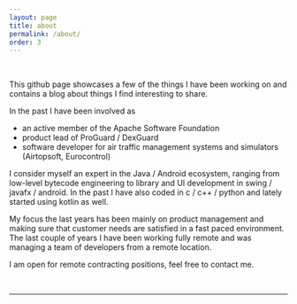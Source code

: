```yaml
---
layout: page
title: about
permalink: /about/
order: 3
---
```


<br/>

This github page showcases a few of the things I have been working on and contains a blog
about things I find interesting to share.

In the past I have been involved as

<ul>
<li>an active member of the Apache Software Foundation</li>
<li>product lead of ProGuard / DexGuard</li>
<li>software developer for air traffic management systems and simulators (Airtopsoft, Eurocontrol)</li>
</ul>

I consider myself an expert in the Java / Android ecosystem, ranging from low-level bytecode engineering to library and
UI development in swing / javafx / android. In the past I have also coded in c / c++ / python and lately started using
kotlin as well.

My focus the last years has been mainly on product management and making sure that customer needs are satisfied in a fast paced environment. 
The last couple of years I have been working fully remote and was managing a team of developers from a remote location.

I am open for remote contracting positions, feel free to contact me.

<br/>
<hr/>
<br/>

<span class="contacticon center">
	<a href="mailto:thomas.neidhart@gmail.com"><i class="fa fa-envelope-square"></i></a>
	<a href="https://github.com/netomi" target="_blank"><i class="fa fa-github-square"></i></a>
	<a href="https://www.linkedin.com/in/thomasneidhart/" target="_blank"><i class="fa fa-linkedin-square"></i></a>
</span>

